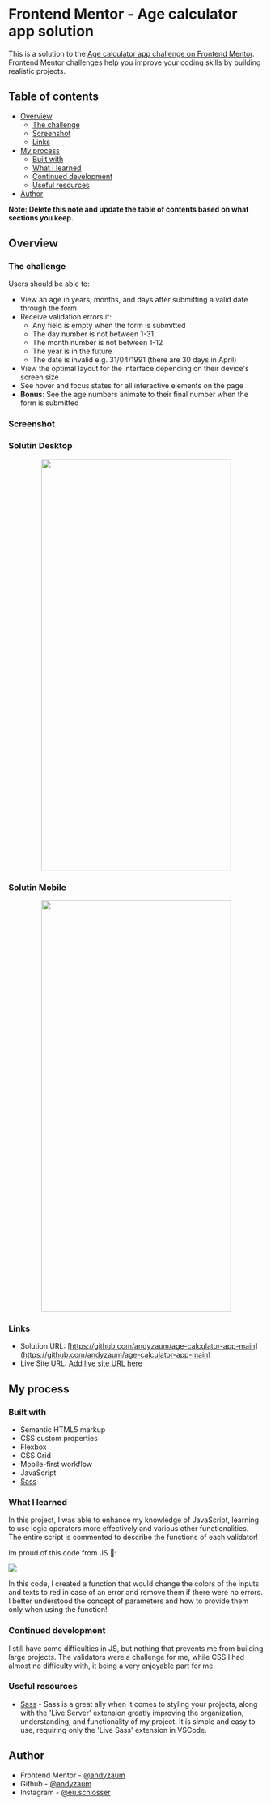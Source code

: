 # Frontend Mentor - Age calculator app solution

This is a solution to the [Age calculator app challenge on Frontend Mentor](https://www.frontendmentor.io/challenges/age-calculator-app-dF9DFFpj-Q). Frontend Mentor challenges help you improve your coding skills by building realistic projects. 

## Table of contents

- [Overview](#overview)
  - [The challenge](#the-challenge)
  - [Screenshot](#screenshot)
  - [Links](#links)
- [My process](#my-process)
  - [Built with](#built-with)
  - [What I learned](#what-i-learned)
  - [Continued development](#continued-development)
  - [Useful resources](#useful-resources)
- [Author](#author)

**Note: Delete this note and update the table of contents based on what sections you keep.**

## Overview

### The challenge

Users should be able to:

- View an age in years, months, and days after submitting a valid date through the form
- Receive validation errors if:
  - Any field is empty when the form is submitted
  - The day number is not between 1-31
  - The month number is not between 1-12
  - The year is in the future
  - The date is invalid e.g. 31/04/1991 (there are 30 days in April)
- View the optimal layout for the interface depending on their device's screen size
- See hover and focus states for all interactive elements on the page
- **Bonus**: See the age numbers animate to their final number when the form is submitted

### Screenshot
 <h3>Solutin Desktop</h3>
<p align="center">
  <img width="375" height="812" src="./design/solution.jpg">
</p>
  <h3>Solutin Mobile</h3>
<p align="center">
  <img width="375" height="812" src="./design/solution-mobile.jpg">
</p>


### Links

- Solution URL: [https://github.com/andyzaum/age-calculator-app-main](https://github.com/andyzaum/age-calculator-app-main)
- Live Site URL: [Add live site URL here](https://your-live-site-url.com)

## My process

### Built with

- Semantic HTML5 markup
- CSS custom properties
- Flexbox
- CSS Grid
- Mobile-first workflow
- JavaScript
- [Sass](https://sass-lang.com/)


### What I learned

In this project, I was able to enhance my knowledge of JavaScript, learning to use logic operators more effectively and various other functionalities. The entire script is commented to describe the functions of each validator!

Im proud of this code from JS 🎉:

![](./design/proud.png)

In this code, I created a function that would change the colors of the inputs and texts to red in case of an error and remove them if there were no errors. I better understood the concept of parameters and how to provide them only when using the function!

### Continued development

I still have some difficulties in JS, but nothing that prevents me from building large projects. The validators were a challenge for me, while CSS I had almost no difficulty with, it being a very enjoyable part for me.

### Useful resources

- [Sass](https://sass-lang.com/) - Sass is a great ally when it comes to styling your projects, along with the 'Live Server' extension greatly improving the organization, understanding, and functionality of my project. It is simple and easy to use, requiring only the 'Live Sass' extension in VSCode.


## Author

- Frontend Mentor - [@andyzaum](https://www.frontendmentor.io/profile/andyzaum)
- Github - [@andyzaum](https://www.twitter.com/yourusername)
- Instagram - [@eu.schlosser](https://www.instagram.com/eu.schlosser/)




